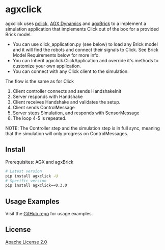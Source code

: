 # agxclick

agxclick uses [pclick](https://pypi.org/project/pclick/), [AGX Dynamics](https://www.algoryx.se/agx-dynamics/) and [agxBrick](https://pypi.org/project/agxBrick/) to a implement a simulation application that implements Click out of the box for a provided Brick model.

- You can use click_application.py (see below) to load any Brick model and it will find the robots and connect their signals to Click. See Brick Model Requirements below for more info.
- You can Inherit agxclick.ClickApplication and override it's methods to customize your own application.
- You can connect with any Click client to the simulation.

The flow is the same as for Click

1. Client controller connects and sends HandshakeInit
2. Server responds with Handshake
3. Client receives Handshake and validates the setup.
4. Client sends ControlMessage
5. Server steps Simulation, and responds with SensorMessage
6. The loop 4-5 is repeated.

NOTE: The Controller step and the simulation step is in full sync, meaning that the simulation will only progress on ControlMessages.

## Install

Prerequisites: AGX and agxBrick

```bash
# Latest version
pip install agxclick -U
# Specific version
pip install agxclick==0.3.0
```

## Usage Examples

Visit the [GitHub repo](https://github.com/algoryx/click-mirror/agxClick/README.md) for usage examples.

## License

  [Apache License 2.0](https://github.com/algoryx/click-mirror/LICENSE)
